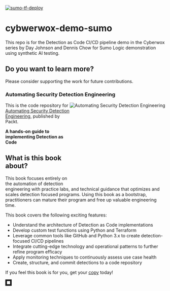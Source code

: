 [![sumo-tf-deploy](https://github.com/dc401/cwx-demo-sumo/actions/workflows/sumo-tf-deploy.yml/badge.svg)](https://github.com/dc401/cwx-demo-sumo/actions/workflows/sumo-tf-deploy.yml)
# cybwerwox-demo-sumo
This repo is for the Detection as Code CI/CD pipeline demo in the Cyberwox series by Day Johnson and Dennis Chow for Sumo Logic demonstration using synthetic AI testing.

## Do you want to learn more?
Please consider supporting the work for future contributions.

### Automating Security Detection Engineering

<a href="https://www.packtpub.com/product/automating-security-detection-engineering/9781837636419?utm_source=github&utm_medium=repository&utm_campaign=9781837636419"><img src="https://content.packt.com/_/image/original/B22006/cover_image_large.jpg" alt="Automating Security Detection Engineering" height="256px" align="right"></a>

This is the code repository for [Automating Security Detection Engineering](https://www.packtpub.com/product/automating-security-detection-engineering/9781837636419?utm_source=github&utm_medium=repository&utm_campaign=9781837636419), published by Packt.

**A hands-on guide to implementing Detection as Code**

## What is this book about?
This book focuses entirely on the automation of detection engineering with practice labs, and technical guidance that optimizes and scales detection focused programs. Using this book as a bootstrap, practitioners can mature their program and free up valuable engineering time.

This book covers the following exciting features:
* Understand the architecture of Detection as Code implementations
* Develop custom test functions using Python and Terraform
* Leverage common tools like GitHub and Python 3.x to create detection-focused CI/CD pipelines
* Integrate cutting-edge technology and operational patterns to further refine program efficacy
* Apply monitoring techniques to continuously assess use case health
* Create, structure, and commit detections to a code repository

If you feel this book is for you, get your [copy](https://www.amazon.com/dp/1837636419) today!

<a href="https://www.packtpub.com/?utm_source=github&utm_medium=banner&utm_campaign=GitHubBanner"><img src="https://raw.githubusercontent.com/PacktPublishing/GitHub/master/GitHub.png" 
alt="https://www.packtpub.com/" border="5" /></a>
